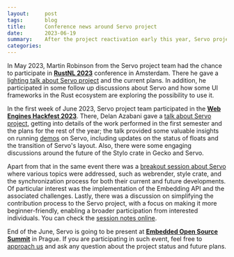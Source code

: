 ```yaml
---
layout:     post
tags:       blog
title:      Conference news around Servo project
date:       2023-06-19
summary:    After the project reactivation early this year, Servo project is getting some presence in different events.
categories:
---
```


In May 2023, Martin Robinson from the Servo project team had the chance to participate in [**RustNL 2023**](https://2023.rustnl.org/) conference in Amsterdam. There he gave a [lighting talk about Servo project](https://www.youtube.com/watch?v=IdHvHoAO5oo) and the current plans. In addition, he participated in some follow up discussions about Servo and how some UI frameworks in the Rust ecosystem are exploring the possibility to use it.

In the first week of June 2023, Servo project team participated in the [**Web Engines Hackfest 2023**](https://webengineshackfest.org/2023/). There, Delan Azabani gave a [talk about Servo project](https://www.youtube.com/watch?v=pfk8s5OD99A), getting into details of the work performed in the first semester and the plans for the rest of the year; the talk provided some valuable insights on running [demos](https://demo.servo.org/) on Servo, including updates on the status of floats and the transition of Servo's layout. Also, there were some engaging discussions around the future of the Stylo crate in Gecko and Servo.

Apart from that in the same event there was a [breakout session about Servo](https://github.com/Igalia/webengineshackfest/issues/16) where various topics were addressed, such as webrender, style crate, and the synchronization process for both their current and future developments. Of particular interest was the implementation of the Embedding API and the associated challenges. Lastly, there was a discussion on simplifying the contribution process to the Servo project, with a focus on making it more beginner-friendly, enabling a broader participation from interested individuals. You can check the [session notes online](https://github.com/Igalia/webengineshackfest/wiki/2023-Servo).

End of the June, Servo is going to be present at [**Embedded Open Source Summit**](https://events.linuxfoundation.org/embedded-open-source-summit/) in Prague. If you are participating in such event, feel free to [approach us](mailto:info@servo.org) and ask any question about the project status and future plans.

